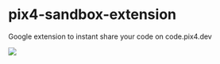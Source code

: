 # pix4-sandbox-extension
Google extension to instant share your code on code.pix4.dev

<img src="https://images-ext-1.discordapp.net/external/dNN6sXqEQUKz3hW_fdgI9du5MYc4YdnHJDLSDY_35VA/https/code.pix4.dev/img/example.png?width=1298&height=676">
